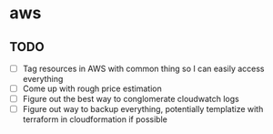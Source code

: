 # aws
## TODO
- [ ] Tag resources in AWS with common thing so I can easily access everything
- [ ] Come up with rough price estimation
- [ ] Figure out the best way to conglomerate cloudwatch logs
- [ ] Figure out way to backup everything, potentially templatize with terraform in cloudformation if possible